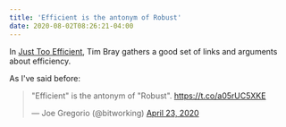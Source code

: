 ```yaml
---
title: 'Efficient is the antonym of Robust'
date: 2020-08-02T08:26:21-04:00
---
```


In [Just Too Efficient](https://www.tbray.org/ongoing/When/202x/2020/07/05/Too-Efficient), Tim Bray
gathers a good set of links and arguments about efficiency.

As I've said before:

<blockquote class="twitter-tweet"><p lang="en" dir="ltr">&quot;Efficient&quot; is the antonym of &quot;Robust&quot;. <a href="https://t.co/a05rUC5XKE">https://t.co/a05rUC5XKE</a></p>&mdash; Joe Gregorio (@bitworking) <a href="https://twitter.com/bitworking/status/1253340898399670272?ref_src=twsrc%5Etfw">April 23, 2020</a></blockquote> <script async src="https://platform.twitter.com/widgets.js" charset="utf-8"></script>
